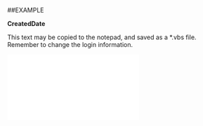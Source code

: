 

##EXAMPLE

**CreatedDate**

This text may be copied to the notepad, and saved as a *.vbs file. Remember to change the login information.

![](../../Examples/vbs/SOSelection.CreatedDate.vbs.txt)





